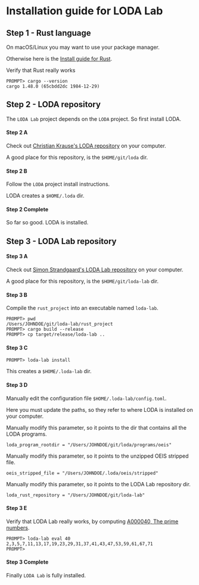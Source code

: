 # Installation guide for LODA Lab

## Step 1 - Rust language

On macOS/Linux you may want to use your package manager.

Otherwise here is the [Install guide for Rust](https://www.rust-lang.org/learn/get-started).

Verify that Rust really works

```
PROMPT> cargo --version
cargo 1.48.0 (65cbdd2dc 1984-12-29)
```


## Step 2 - LODA repository

The `LODA Lab` project depends on the `LODA` project. So first install LODA.

#### Step 2 A

Check out [Christian Krause's LODA repository](https://github.com/ckrause/loda) on your computer.

A good place for this repository, is the `$HOME/git/loda` dir.

#### Step 2 B

Follow the `LODA` project install instructions.

LODA creates a `$HOME/.loda` dir.

#### Step 2 Complete

So far so good. LODA is installed.



## Step 3 - LODA Lab repository

#### Step 3 A

Check out [Simon Strandgaard's LODA Lab repository](https://github.com/neoneye/loda-lab) on your computer.

A good place for this repository, is the `$HOME/git/loda-lab` dir.

#### Step 3 B

Compile the `rust_project` into an executable named `loda-lab`.

```
PROMPT> pwd
/Users/JOHNDOE/git/loda-lab/rust_project
PROMPT> cargo build --release
PROMPT> cp target/release/loda-lab ..
```

#### Step 3 C

```
PROMPT> loda-lab install
```

This creates a `$HOME/.loda-lab` dir.

#### Step 3 D

Manually edit the configuration file `$HOME/.loda-lab/config.toml`.

Here you must update the paths, so they refer to where LODA is installed on your computer.

Manually modify this parameter, so it points to the dir that contains all the LODA programs.
```
loda_program_rootdir = "/Users/JOHNDOE/git/loda/programs/oeis"
```

Manually modify this parameter, so it points to the unzipped OEIS stripped file.
```
oeis_stripped_file = "/Users/JOHNDOE/.loda/oeis/stripped"
```

Manually modify this parameter, so it points to the LODA Lab repository dir.
```
loda_rust_repository = "/Users/JOHNDOE/git/loda-lab"
```

#### Step 3 E

Verify that LODA Lab really works, by computing [A000040, The prime numbers](https://oeis.org/A000040).

```
PROMPT> loda-lab eval 40
2,3,5,7,11,13,17,19,23,29,31,37,41,43,47,53,59,61,67,71
PROMPT>
```

#### Step 3 Complete

Finally `LODA Lab` is fully installed.


